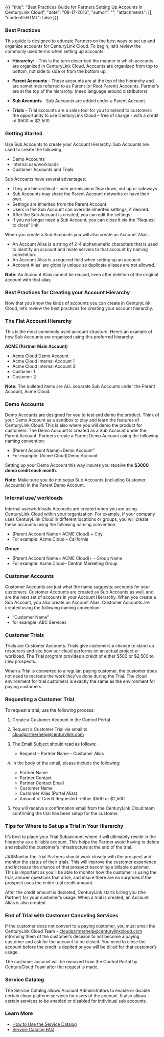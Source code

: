 {{{
  "title": "Best Practices Guide for Partners Setting Up Accounts in CenturyLink Cloud",
  "date": "08-17-2016",
  "author": "",
  "attachments": [],
  "contentIsHTML": false
}}}

### Best Practices
This guide is designed to educate Partners on the best ways to set up and organize accounts for CenturyLink Cloud. To begin, let’s review the commonly used terms when setting up accounts:
* **Hierarchy:** - This is the term described the manner in which accounts are organized in CenturyLink Cloud. Accounts are organized from top to bottom, not side to side or from the bottom up.

* **Parent Accounts** - These accounts are at the top of the hierarchy and are sometimes referred to as Parent (or Root Parent) Accounts.  Partner’s are at the top of the hierarchy. (need language around distributors)

* **Sub Accounts** - Sub Accounts are added under a Parent Account.

* **Trials** - Trial accounts are a sales tool for you to extend to customers the opportunity to use CenturyLink Cloud – free of charge - with a credit of $500 or $2,500.

### Getting Started
Use Sub Accounts to create your Account Hierarchy. Sub Accounts are used to create the following:
* Demo Accounts
* Internal use/workloads
* Customer Accounts and Trials

Sub Accounts have several advantages:
* They are hierarchical – user permissions flow down, not up or sideways.
* Sub Accounts may share the Parent Account networks or have their own.
* Settings are inherited from the Parent Account.
* Users in the Sub Account can override inherited settings, if desired.
* After the Sub Account is created, you can edit the settings.
* If you no longer need a Sub Account, you can close it via the “Request to close” link.

When you create a Sub Accounts you will also create an Account Alias.
* An Account Alias is a string of 2-4 alphanumeric characters that is used to identify an account and relate servers to that account by naming convention.
* An Account Alias is a required field when setting up an account.
* Account Alias’ are globally unique so duplicate aliases are not allowed.

**Note:** An Account Alias cannot be reused, even after deletion of the original account with that alias.

### Best Practices for Creating your Account Hierarchy
Now that you know the kinds of accounts you can create in CenturyLink Cloud, let’s review the best practices for creating your account hierarchy.

### The Flat Account Hierarchy
This is the most commonly used account structure. Here’s an example of how Sub Accounts are organized using this preferred hierarchy:

**ACME (Partner Main Account)**
* Acme Cloud Demo Account
* Acme Cloud Internal Account 1
* Acme Cloud Internal Account 2
* Customer 1
* Customer 2

**Note:** The bulleted items are ALL separate Sub Accounts under the Parent Account, Acme Cloud.

### Demo Accounts
Demo Accounts are designed for you to test and demo the product. Think of your Demo Account as a sandbox to play and learn the features of CenturyLink Cloud. This is also where you will demo the product for customers. The Demo Account is created as a Sub Account under the Parent Account. Partners create a Parent Demo Account using the following naming convention:
* (Parent Account Name)+Demo Account”
* For example: (Acme Cloud)Demo Account

Setting up your Demo Account this way insures you receive the **$3000 demo credit each month**.

**Note:** Make sure you do not setup Sub Accounts (including Customer Accounts) in the Parent Demo Account.

### Internal use/ workloads
Internal use/workloads Accounts are created when you are using CenturyLink Cloud within your organization.  For example, if your company uses CenturyLink Cloud in different locations or groups, you will create these accounts using the following naming convention:
* (Parent Account Name= ACME Cloud) + City.
* For example: Acme Cloud – California

**Group:**
* (Parent Account Name= ACME Cloud)+ - Group Name
* For example: Acme Cloud– Central Marketing Group

### Customer Accounts
Customer Accounts are just what the name suggests:  accounts for your customers. Customer Accounts are created as Sub Accounts as well, and are the next set of accounts in your Account Hierarchy. When you create a Sub Account, you also create an Account Alias. Customer Accounts are created using the following naming convention:
* “Customer Name”
* for example: ABC Services

### Customer Trials
Trials are Customer Accounts. Trials give customers a chance to stand up resources and see how our cloud performs on an actual project or workload. The Trial program provides a creidt of either $500 or $2,500 to new prospects.

When a Trial is converted to a regular, paying customer, the customer does not need to recreate the work they’ve done during the Trial. The cloud environment for trial customers is exactly the same as the environment for paying customers.

### Requesting a Customer Trial
To request a trial, use the following process:

1. Create a Customer Account in the Control Portal.

2. Request a Customer Trial via email to cloudpartnerhelp@centurylink.com

3. The Email Subject should read as follows:  
   * Request – Partner Name – Customer Alias

4. In the body of the email, please include the following:
   * Partner Name
   * Partner Contact
   * Partner Contact Email
   * Customer Name
   * Customer Alias (Portal Alias)
   * Amount of Credit Requested- either $500 or $2,500

5. You will receive a confirmation email from the CenturyLink Cloud team confirming the trial has been setup for the customer.

### Tips for Where to Set up a Trial in Your Hierarchy
It’s best to place your Trial Subaccount where it will ultimately reside in the hierarchy as a billable account. This helps the Partner avoid having to delete and rebuild the customer's infrastructure at the end of the trial.

###Monitor the Trial
Partners should work closely with the prospect and monitor the status of their trials. This will improve the customer experience and increase the chance of that prospect becoming a billable customer. This is important as you’ll be able to monitor how the customer is using the trial, answer questions that arise, and insure there are no surprises if the prospect uses the entire trial credit amount.

After the credit amount is depleted, CenturyLink starts billing you (the Partner) for your customer’s usage. When a trial is created, an Account Alias is also created

### End of Trial with Customer Canceling Services
If the customer does not convert to a paying customer, you must email the CenturyLink Cloud Team - cloudpartnerhelp@centurylinkcloud.com informing them of the customer’s decision to not become a paying customer and ask for the account to be closed. You need to close the account before the credit is deplted or you will be billed for that customer’s usage.

The customer account will be removed from the Control Portal by CenturyCloud Team after the request is made.

### Service Catalog
The Service Catalog allows Account Administrators to enable or disable certain cloud platform services for users of the account. It also allows certain services to be enabled or disabled for individual sub accounts.

### Learn More
* [How to Use the Service Catalog](../General/CenturyLinkCloud/getting-started-with-the-service-catalog.md)
* [Service Catalog FAQ](../General/CenturyLinkCloud/service-catalog-faq.md)
